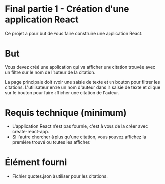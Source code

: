 # Final partie 1 - Création d'une application React

Ce projet a pour but de vous faire construire une
application React.

# But
Vous devez créé une application qui va afficher
une citation trouvée avec un filtre sur le nom de l'auteur de la citation.

La page principale doit avoir une saisie de texte et un bouton pour filtrer les citations. L'utilisateur entre un nom d'auteur dans la saisie de texte et clique sur le bouton pour faire afficher une citation de l'auteur.

# Requis technique (minimum)
* L'application React n'est pas fournie, c'est à vous de la créer avec create-react-app.
* Si l'autre chercher à plus qu'une citation, vous pouvez affichez la première trouvé ou toutes les afficher.

# Élément fourni
* Fichier quotes.json à utiliser pour les citations.
